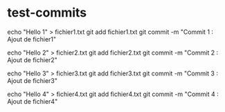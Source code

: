 # test-commits
echo "Hello 1" > fichier1.txt
git add fichier1.txt
git commit -m "Commit 1 : Ajout de fichier1"

echo "Hello 2" > fichier2.txt
git add fichier2.txt
git commit -m "Commit 2 : Ajout de fichier2"

echo "Hello 3" > fichier3.txt
git add fichier3.txt
git commit -m "Commit 3 : Ajout de fichier3"

echo "Hello 4" > fichier4.txt
git add fichier4.txt
git commit -m "Commit 4 : Ajout de fichier4"
